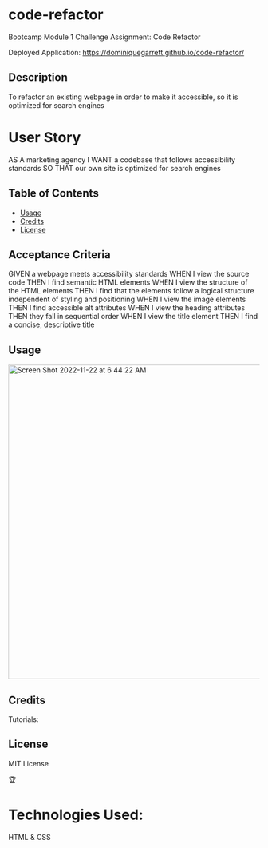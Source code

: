 # code-refactor
Bootcamp Module 1 Challenge Assignment: Code Refactor

Deployed Application: https://dominiquegarrett.github.io/code-refactor/


## Description

To refactor an existing webpage in order to make it accessible, so it is optimized for search engines

# User Story
AS A marketing agency
I WANT a codebase that follows accessibility standards
SO THAT our own site is optimized for search engines


## Table of Contents 

- [Usage](#usage)
- [Credits](#credits)
- [License](#license)



## Acceptance Criteria
GIVEN a webpage meets accessibility standards
WHEN I view the source code
THEN I find semantic HTML elements
WHEN I view the structure of the HTML elements
THEN I find that the elements follow a logical structure independent of styling and positioning
WHEN I view the image elements
THEN I find accessible alt attributes
WHEN I view the heading attributes
THEN they fall in sequential order
WHEN I view the title element
THEN I find a concise, descriptive title

## Usage

<img width="629" alt="Screen Shot 2022-11-22 at 6 44 22 AM" src="https://user-images.githubusercontent.com/114618684/203317820-ef61ce58-ffc6-4261-8289-e4c18efe3162.png">

## Credits

Tutorials:


## License

MIT License

🏆 

# Technologies Used: 
HTML & CSS
